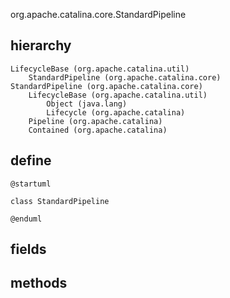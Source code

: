 org.apache.catalina.core.StandardPipeline

## hierarchy
```
LifecycleBase (org.apache.catalina.util)
    StandardPipeline (org.apache.catalina.core)
StandardPipeline (org.apache.catalina.core)
    LifecycleBase (org.apache.catalina.util)
        Object (java.lang)
        Lifecycle (org.apache.catalina)
    Pipeline (org.apache.catalina)
    Contained (org.apache.catalina)
```

## define
```plantuml
@startuml

class StandardPipeline

@enduml
```

## fields


## methods